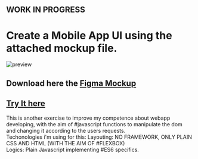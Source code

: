 ## WORK IN PROGRESS ##
Create a Mobile App UI using the attached mockup file.
===============================

![preview](https://github.com/tomorrowdevs-projects/mobile-app-ui/blob/main/Doctor-Consultation-App-Free-Figma-UI-Kit.jpeg "preview")

## Download here the [Figma Mockup](https://github.com/tomorrowdevs-projects/mobile-app-ui/blob/main/DoctorConsultationApp.fig)<br/>

## <a href="https://mobileapp-frenz.netlify.app">Try It here</a> ##

This is another exercise to improve my competence about webapp developing, with the aim of #javascript functions to manipulate the dom <br/>
and changing it according to the users requests.</br>
Techonologies i'm using for this:
Layouting: NO FRAMEWORK, ONLY PLAIN CSS AND HTML (WITH THE AIM OF #FLEXBOX)<br/>
Logics: Plain Javascript implementing #ES6 specifics.



